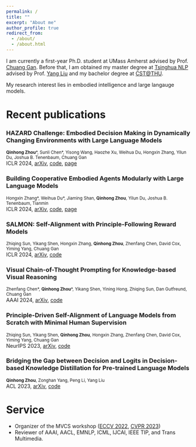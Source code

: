 ```yaml
---
permalink: /
title: ""
excerpt: "About me"
author_profile: true
redirect_from: 
  - /about/
  - /about.html
---
```


I am currently a first-year Ph.D. student at UMass Amherst advised by Prof. [Chuang Gan](https://people.csail.mit.edu/ganchuang/). Before that, I am obtained my master degree at [Tsinghua NLP](http://nlp.csai.tsinghua.edu.cn/) advised by Prof. [Yang Liu](http://nlp.csai.tsinghua.edu.cn/~ly/) and my bachelor degree at [CST@THU](https://www.cs.tsinghua.edu.cn/csen/).

My research interest lies in embodied intelligence and large langauge models.

Recent publications
======

### HAZARD Challenge: Embodied Decision Making in Dynamically Changing Environments with Large Language Models
<sub>**Qinhong Zhou***, Sunli Chen*, Yisong Wang, Haozhe Xu, Weihua Du, Hongxin Zhang, Yilun Du, Joshua B. Tenenbaum, Chuang Gan</sub>  
ICLR 2024, [arXiv](https://arxiv.org/abs/2401.12975), [code](https://github.com/UMass-Foundation-Model/HAZARD), [page](https://vis-www.cs.umass.edu/hazard/)

### Building Cooperative Embodied Agents Modularly with Large Language Models
<sub>Hongxin Zhang*, Weihua Du*, Jiaming Shan, **Qinhong Zhou**, Yilun Du, Joshua B. Tenenbaum, Tianmin</sub>  
ICLR 2024, [arXiv](https://arxiv.org/abs/2307.02485), [code](https://github.com/UMass-Foundation-Model/Co-LLM-Agents/), [page](https://vis-www.cs.umass.edu/Co-LLM-Agents/)

### SALMON: Self-Alignment with Principle-Following Reward Models
<sub>Zhiqing Sun, Yikang Shen, Hongxin Zhang, **Qinhong Zhou**, Zhenfang Chen, David Cox, Yiming Yang, Chuang Gan</sub>  
ICLR 2024, [arXiv](https://arxiv.org/abs/2310.05910), [code](https://github.com/IBM/SALMON)

### Visual Chain-of-Thought Prompting for Knowledge-based Visual Reasoning
<sub>Zhenfang Chen*, **Qinhong Zhou***, Yikang Shen, Yining Hong, Zhiqing Sun, Dan Gutfreund, Chuang Gan</sub>  
AAAI 2024, [arXiv](https://arxiv.org/abs/2301.05226), [code](https://github.com/UMass-Foundation-Model/VisualCoT)

### Principle-Driven Self-Alignment of Language Models from Scratch with Minimal Human Supervision
<sub>Zhiqing Sun, Yikang Shen, **Qinhong Zhou**, Hongxin Zhang, Zhenfang Chen, David Cox, Yiming Yang, Chuang Gan</sub>  
NeurIPS 2023, [arXiv](https://arxiv.org/abs/2305.03047), [code](https://github.com/IBM/Dromedary)

### Bridging the Gap between Decision and Logits in Decision-based Knowledge Distillation for Pre-trained Language Models
<sub>**Qinhong Zhou**, Zonghan Yang, Peng Li, Yang Liu</sub>  
ACL 2023, [arXiv](https://arxiv.org/abs/2306.08909), [code](https://github.com/THUNLP-MT/DBKD-PLM)



Service
======
* Organizer of the MVCS workshop ([ECCV 2022](https://mvcs-workshop.github.io/schedule.html), [CVPR 2023](https://mvcs-workshop.github.io/))
* Reviewer of AAAI, AACL, EMNLP, ICML, IJCAI, IEEE TIP, and Trans Multimedia.

<!-- Honors
======
* Scholarship of Overall Excellence, Tsinghua University, 2017
* Scholarship of Academic Excellence, Tsinghua University, 2017
* Excellent Graduate (Bachelor), Department of Computer Science and Technology, Tsinghua University, 2020 -->
